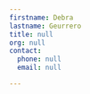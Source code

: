 ```yaml
---
firstname: Debra
lastname: Geurrero
title: null
org: null
contact:
  phone: null
  email: null

---
```


